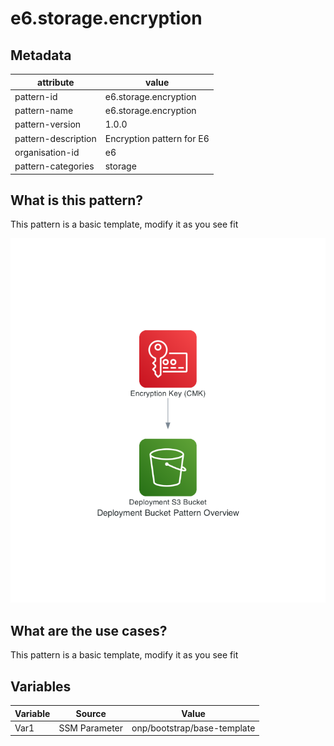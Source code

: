 # e6.storage.encryption

## Metadata
| attribute               | value                                         |
| ----------------------- | --------------------------------------------- |
| pattern-id              | e6.storage.encryption                             |
| pattern-name            | e6.storage.encryption                               |
| pattern-version         | 1.0.0                                         |
| pattern-description     | Encryption pattern for E6                        |
| organisation-id         | e6                                            |
| pattern-categories      | storage                                     |

## What is this pattern?
This pattern is a basic template, modify it as you see fit

![](./diagrams/res/overview.png)

## What are the use cases?
This pattern is a basic template, modify it as you see fit

## Variables

| Variable               | Source                                         | Value |
| -----------------------| --------------------------------------------- | ------|
| Var1                   | SSM Parameter | onp/bootstrap/base-template|